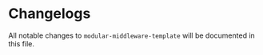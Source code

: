 # Changelogs

All notable changes to `modular-middleware-template` will be documented in this file.
